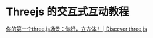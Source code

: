# Threejs 的交互式互动教程
[你的第一个three.js场景：你好，立方体！ | Discover three.js](https://discoverthreejs.com/zh/book/first-steps/first-scene/) 

 